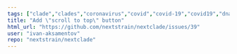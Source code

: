 ```yaml
---
tags: ["clade","clades","coronavirus","covid","covid-19","covid19","dna","help-wanted","influenza","ncov","neherlab","next-generation-sequencing","nextstrain","research","rna","sars-cov-2","science","sequences","sequencing","strain","tfeat","virus"]
title: "Add \"scroll to top\" button"
html_url: "https://github.com/nextstrain/nextclade/issues/39"
user: "ivan-aksamentov"
repo: "nextstrain/nextclade"
---
```


